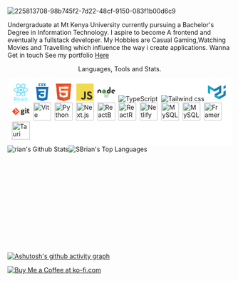 <div id="header" align="start"> 

  ![225813708-98b745f2-7d22-48cf-9150-083f1b00d6c9](https://github.com/user-attachments/assets/b3858a1b-6c4e-400f-80e7-4a7d8324d219)

  
  Undergraduate at Mt Kenya University currently pursuing a Bachelor's Degree in Information Technology.
  I aspire to become A frontend and eventually a fullstack developer.
  My Hobbies are Casual Gaming,Watching Movies and Travelling which influence the way i create applications.
  Wanna Get in touch See my portfolio <a href="https://brian-ali.netlify.app/" target="_blank">Here</a>

<p align="center">
  Languages, Tools and Stats.
</p>

 <div style="background-color: white; padding: 10px;">
    <img src="https://github.com/devicons/devicon/blob/master/icons/react/react-original-wordmark.svg" title="React" alt="React" width="40" height="40"/>&nbsp;
    <img src="https://github.com/devicons/devicon/blob/master/icons/css3/css3-plain-wordmark.svg"  title="CSS3" alt="CSS" width="40" height="40"/>&nbsp;
    <img src="https://github.com/devicons/devicon/blob/master/icons/html5/html5-original.svg" title="HTML5" alt="HTML" width="40" height="40"/>&nbsp;
    <img src="https://github.com/devicons/devicon/blob/master/icons/javascript/javascript-original.svg" title="JavaScript" alt="JavaScript" width="40" height="40"/>&nbsp;
    <img src="https://github.com/devicons/devicon/blob/master/icons/nodejs/nodejs-original-wordmark.svg" title="NodeJS" alt="NodeJS" width="40" height="40"/>&nbsp;
    <img src="https://cdn.jsdelivr.net/gh/devicons/devicon@latest/icons/typescript/typescript-original.svg" title="NodeJS" alt="TypeScript" width="40" height="40"/>&nbsp;
    <img src="https://cdn.jsdelivr.net/gh/devicons/devicon@latest/icons/tailwindcss/tailwindcss-original.svg" title="NodeJS" alt="Tailwind css" width="40" height="40" />&nbsp;
   <img src="https://github.com/devicons/devicon/blob/master/icons/materialui/materialui-original.svg" title="Material UI" alt="Material UI" width="40" height="40"/>&nbsp;
    <img src="https://github.com/devicons/devicon/blob/master/icons/git/git-original-wordmark.svg" title="Git" **alt="Git" width="40" height="40"/>&nbsp;
    <img src="https://cdn.jsdelivr.net/gh/devicons/devicon@latest/icons/vitejs/vitejs-original.svg" title="Vite" **alt="Git" width="40" height="40"/>&nbsp;
    <img src="https://cdn.jsdelivr.net/gh/devicons/devicon@latest/icons/python/python-original.svg" width="40" title="Python" height="40"/>&nbsp
    <img src="https://cdn.jsdelivr.net/gh/devicons/devicon@latest/icons/nextjs/nextjs-original.svg" width="40" title="Next.js" height="40"/>&nbsp
     <img src="https://cdn.jsdelivr.net/gh/devicons/devicon@latest/icons/reactbootstrap/reactbootstrap-original.svg" width="40" title="ReactBootstrap" height="40" />&nbsp
      <img src="https://cdn.jsdelivr.net/gh/devicons/devicon@latest/icons/reactrouter/reactrouter-original.svg" width="40" title="ReactRouter" height="40" />&nbsp 
     <img src="https://cdn.jsdelivr.net/gh/devicons/devicon@latest/icons/netlify/netlify-original.svg" width="40" title="Netlify" height="40" />&nbsp
     <img src="https://cdn.jsdelivr.net/gh/devicons/devicon@latest/icons/mysql/mysql-original-wordmark.svg"  width="40" title="MySQL" height="40" />&nbsp
      <img src="https://cdn.jsdelivr.net/gh/devicons/devicon@latest/icons/supabase/supabase-original.svg" width="40" title="MySQL" height="40" />&nbsp
      <img src="https://cdn.jsdelivr.net/gh/devicons/devicon@latest/icons/framermotion/framermotion-original.svg" title="Framer Motion" **alt="Framer" width="40" height="40"/>&nbsp;
     <img src="https://cdn.jsdelivr.net/gh/devicons/devicon@latest/icons/tauri/tauri-original.svg" title="Tauri" **alt="Tauri" width="40" height="40"/>&nbsp;   
 </div>
 
<div style="display: flex;"; align="center">
  <img alt="rian's Github Stats" src="https://denvercoder1-github-readme-stats.vercel.app/api/?username=brianali-codes&show_icons=true&count_private=true&theme=dark&hide_border=true&bg_color=151515&title_color=f2f2f2&icon_color=79fe96" style="height: 192px;">
  <img alt="SBrian's Top Languages" src="https://github-readme-stats.vercel.app/api/top-langs/?username=brianali-codes&langs_count=8&count_private=true&layout=compact&theme=dark&hide_border=true&hide=Jupyter%20notebook,less&bg_color=151515&title_color=f2f2f2&icon_color=79fe96" style="height: 192px;">
</div>
  <br/>

  <br/>

[![Ashutosh's github activity graph](https://github-readme-activity-graph.vercel.app/graph?username=Brianali-codes&bg_color=293036&color=ffffff&line=9ecbff&point=f97583&area=true&hide_border=true)](https://github.com/ashutosh00710/github-readme-activity-graph)
</div>
  
  <a href='https://ko-fi.com/R6R718AMG2' target='_blank'><img height='36' style='border:0px;height:36px;' src='https://storage.ko-fi.com/cdn/kofi6.png?v=6' border='0' alt='Buy Me a Coffee at ko-fi.com' /></a>
